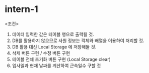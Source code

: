 # intern-1
<조건>
1. 데이터 입력한 값은 테이블 행으로 출력될 것.
2. DB를 활용하지 않으므로 사원 정보는 객체와 배열을 이용하여 처리할 것.
3. DB 활용 대신 Local Storage 에 저장해둘 것.
4. 삭제 버튼 구현 / 수정 버튼 구현
5. 테이블 전체 초기화 버튼 구현 (Local Storage clear)
6. 입사일과 현재 날짜를 계산하여 근속일수 구할 것
  
